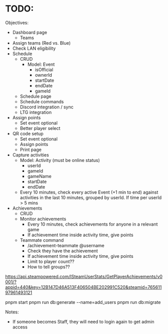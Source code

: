 # TODO:

Objectives:
- Dashboard page
  - Teams
- Assign teams (Red vs. Blue)
- Check LAN eligibility
- Schedule
  - CRUD
    - Model: Event
      - isOfficial
      - ownerId
      - startDate
      - endDate
      - gameId
  - Schedule page
  - Schedule commands
  - Discord integration / sync
  - LTG integration
- Assign points
  - Set event optional
  - Better player select
- QR code setup
  - Set event optional
  - Assign points
  - Print page
- Capture activities
  - Model: Activity (must be online status)
    - userId
    - gameId
    - gameName
    - startDate
    - endDate
  - Every 10 minutes, check every active Event (+1 min to end) against activities in the last 10 minutes, grouped by userId. If time per userId > 5 mins
- Achievements
  - CRUD
  - Monitor achievements
    - Every 10 minutes, check achievements for anyone in a relevant game
    - If achievement time inside activity time, give points
  - Teammate command
    - /achievement-teammate @username
    - Check they have the achievement
    - If achievement time inside activity time, give points
    - Limit to player count??
    - How to tell groups??

https://api.steampowered.com/ISteamUserStats/GetPlayerAchievements/v0001/?appid=440&key=12B147D46A513F406504BE202991C520&steamid=76561197961493121

pnpm start
pnpm run db:generate --name=add_users
pnpm run db:migrate

Notes:
- If someone becomes Staff, they will need to login again to get admin access

